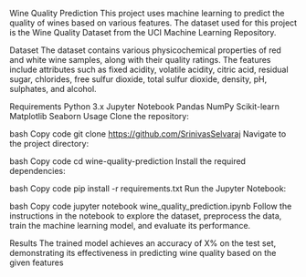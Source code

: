Wine Quality Prediction
This project uses machine learning to predict the quality of wines based on various features. The dataset used for this project is the Wine Quality Dataset from the UCI Machine Learning Repository.

Dataset
The dataset contains various physicochemical properties of red and white wine samples, along with their quality ratings. The features include attributes such as fixed acidity, volatile acidity, citric acid, residual sugar, chlorides, free sulfur dioxide, total sulfur dioxide, density, pH, sulphates, and alcohol.

Requirements
Python 3.x
Jupyter Notebook
Pandas
NumPy
Scikit-learn
Matplotlib
Seaborn
Usage
Clone the repository:

bash
Copy code
git clone https://github.com/SrinivasSelvaraj
Navigate to the project directory:

bash
Copy code
cd wine-quality-prediction
Install the required dependencies:

bash
Copy code
pip install -r requirements.txt
Run the Jupyter Notebook:

bash
Copy code
jupyter notebook wine_quality_prediction.ipynb
Follow the instructions in the notebook to explore the dataset, preprocess the data, train the machine learning model, and evaluate its performance.

Results
The trained model achieves an accuracy of X% on the test set, demonstrating its effectiveness in predicting wine quality based on the given features
